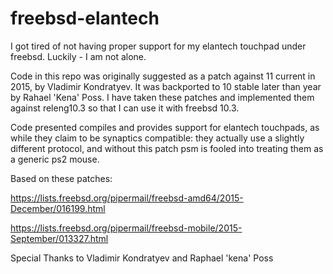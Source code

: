 # freebsd-elantech

I got tired of not having proper support for my elantech touchpad under freebsd.  Luckily - I am not alone.

Code in this repo was originally suggested as a patch against 11 current in 2015, by Vladimir Kondratyev.  It was backported to 10 stable later than year by Rahael 'Kena' Poss.  I have taken these patches and implemented them against releng10.3 so that I can use it with freebsd 10.3.

Code presented compiles and provides support for elantech touchpads, as while they claim to be synaptics compatible: they actually use a slightly different protocol, and without this patch psm is fooled into treating them as a generic ps2 mouse.

Based on these patches:

https://lists.freebsd.org/pipermail/freebsd-amd64/2015-December/016199.html

https://lists.freebsd.org/pipermail/freebsd-mobile/2015-September/013327.html

Special Thanks to 
Vladimir Kondratyev
and
Raphael 'kena' Poss
